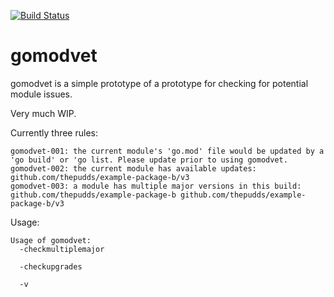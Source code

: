 [![Build Status](https://travis-ci.org/thepudds/gomodvet.svg?branch=master)](https://travis-ci.org/thepudds/gomodvet)

# gomodvet
gomodvet is a simple prototype of a prototype for checking for potential module issues.

Very much WIP.

Currently three rules:

```
gomodvet-001: the current module's 'go.mod' file would be updated by a 'go build' or 'go list. Please update prior to using gomodvet.
gomodvet-002: the current module has available updates:  github.com/thepudds/example-package-b/v3
gomodvet-003: a module has multiple major versions in this build:  github.com/thepudds/example-package-b github.com/thepudds/example-package-b/v3
```

Usage:

```
Usage of gomodvet:
  -checkmultiplemajor

  -checkupgrades

  -v
```
